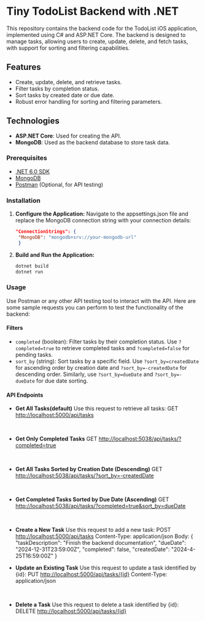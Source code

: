 # Tiny TodoList Backend with .NET

This repository contains the backend code for the TodoList iOS application, implemented using C# and ASP.NET Core. The backend is designed to manage tasks, allowing users to create, update, delete, and fetch tasks, with support for sorting and filtering capabilities.

## Features

- Create, update, delete, and retrieve tasks.
- Filter tasks by completion status.
- Sort tasks by created date or due date.
- Robust error handling for sorting and filtering parameters.

## Technologies

- **ASP.NET Core**: Used for creating the API.
- **MongoDB**: Used as the backend database to store task data.

### Prerequisites

- [.NET 6.0 SDK](https://dotnet.microsoft.com/download/dotnet/6.0)
- [MongoDB](https://www.mongodb.com/try/download/community)
- [Postman](https://www.postman.com/downloads/) (Optional, for API testing)

### Installation

1. **Configure the Application:**
  Navigate to the appsettings.json file and replace the MongoDB connection string with your connection details:
  
   ```json
   "ConnectionStrings": {
    "MongoDB": "mongodb+srv://your-mongodb-url"
    }

2. **Build and Run the Application:**

   ```bash
   dotnet build
   dotnet run

### Usage

Use Postman or any other API testing tool to interact with the API. Here are some sample requests you can perform to test the functionality of the backend:

#### Filters

- `completed` (boolean): Filter tasks by their completion status. Use `?completed=true` to retrieve completed tasks and `?completed=false` for pending tasks.
- `sort_by` (string): Sort tasks by a specific field. Use `?sort_by=createdDate` for ascending order by creation date and `?sort_by=-createdDate` for descending order. Similarly, use `?sort_by=dueDate` and `?sort_by=-dueDate` for due date sorting.

#### API Endpoints

- **Get All Tasks(default)**
  Use this request to retrieve all tasks:
  GET <http://localhost:5000/api/tasks>
<br>

- **Get Only Completed Tasks**
GET <http://localhost:5038/api/tasks/?completed=true>
<br>

- **Get All Tasks Sorted by Creation Date (Descending)**
GET <http://localhost:5038/api/tasks/?sort_by=-createdDate>
<br>

- **Get Completed Tasks Sorted by Due Date (Ascending)**
GET <http://localhost:5038/api/tasks/?completed=true&sort_by=dueDate>
<br>

- **Create a New Task**
  Use this request to add a new task:
  POST <http://localhost:5000/api/tasks>
  Content-Type: application/json
  Body:
  {
    "taskDescription": "Finish the backend documentation",
    "dueDate": "2024-12-31T23:59:00Z",
    "completed": false,
    "createdDate": "2024-4-25T16:59:00Z"
  }
  <br>

- **Update an Existing Task**
  Use this request to update a task identified by {id}:
  PUT <http://localhost:5000/api/tasks/{id}>
  Content-Type: application/json
<br>

- **Delete a Task**
  Use this request to delete a task identified by {id}:
  DELETE <http://localhost:5000/api/tasks/{id}>
